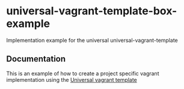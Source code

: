 # universal-vagrant-template-box-example
Implementation example for the universal universal-vagrant-template

## Documentation
This is an example of how to create a project specific vagrant implementation using the [Universal vagrant template](https://github.com/Ard-Jan/universal-vagrant-template)
